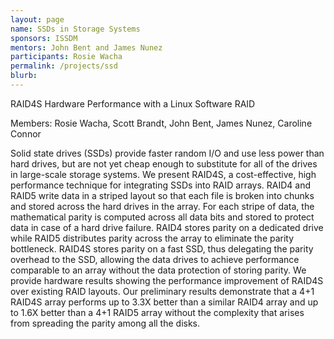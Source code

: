 ```yaml
---
layout: page
name: SSDs in Storage Systems
sponsors: ISSDM
mentors: John Bent and James Nunez
participants: Rosie Wacha
permalink: /projects/ssd
blurb: 
---
```


RAID4S Hardware Performance with a Linux Software RAID

Members: Rosie Wacha, Scott Brandt, John Bent, James Nunez, Caroline Connor

Solid state drives (SSDs) provide faster random I/O and use less power than hard drives, but are not yet cheap enough to substitute for all of the drives in large-scale storage systems. We present RAID4S, a cost-effective, high performance technique for integrating SSDs into RAID arrays. RAID4 and RAID5 write data in a striped layout so that each file is broken into chunks and stored across the hard drives in the array. For each stripe of data, the mathematical parity is computed across all data bits and stored to protect data in case of a hard drive failure. RAID4 stores parity on a dedicated drive while RAID5 distributes parity across the array to eliminate the parity bottleneck. RAID4S stores parity on a fast SSD, thus delegating the parity overhead to the SSD, allowing the data drives to achieve performance comparable to an array without the data protection of storing parity. We provide hardware results showing the performance improvement of RAID4S over existing RAID layouts.  Our preliminary results demonstrate that a 4+1 RAID4S array performs up to 3.3X better than a similar RAID4 array and up to 1.6X better than a 4+1 RAID5 array without the complexity that arises from spreading the parity among all the disks.


